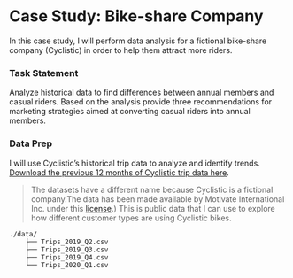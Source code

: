 # Case Study: Bike-share Company
In this case study, I will perform data analysis for a fictional bike-share company (Cyclistic) in order to help them attract more riders. 
### Task Statement
Analyze historical data to find differences between annual members and casual riders. Based on the analysis provide three recommendations for marketing strategies aimed at converting casual riders into annual members.

### Data Prep

I will use Cyclistic’s historical trip data to analyze and identify trends. [Download the previous 12 months of Cyclistic trip data
here](https://divvy-tripdata.s3.amazonaws.com/index.html). 


>  The datasets have a different name because Cyclistic is a fictional company.The data has been made available by Motivate International Inc. under this [license](https://ride.divvybikes.com/data-license-agreement).) This is public data that I can use to explore how different customer types are using Cyclistic bikes.


```
./data/
    ├── Trips_2019_Q2.csv
    ├── Trips_2019_Q3.csv
    ├── Trips_2019_Q4.csv
    └── Trips_2020_Q1.csv
```
